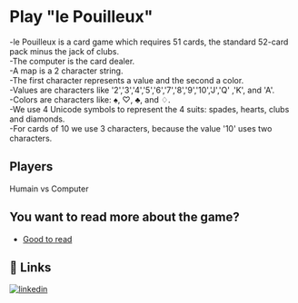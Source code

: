 # Play "le Pouilleux" 

-le Pouilleux is a card game which requires 51 cards, the standard 52-card pack minus the jack of clubs. <br />
-The computer is the card dealer.<br />
-A map is a 2 character string.<br />
-The first character represents a value and the second a color.<br />
-Values ​​are characters like '2','3','4','5','6','7','8','9','10','J','Q' ,'K', and 'A'.<br />
-Colors are characters like: ♠, ♡, ♣, and ♢.<br />
-We use 4 Unicode symbols to represent the 4 suits: spades, hearts, clubs and diamonds.<br />
-For cards of 10 we use 3 characters, because the value '10' uses two characters.<br />

## Players 
Humain vs Computer

## You want to read more about the game?
 - [Good to read](https://en.wikipedia.org/wiki/Vieux_gar%C3%A7on)
 

## 🔗 Links
[![linkedin](https://img.shields.io/badge/linkedin-0A66C2?style=for-the-badge&logo=linkedin&logoColor=white)](https://www.linkedin.com/in/dina-baccar/)
